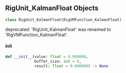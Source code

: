 ## RigUnit_KalmanFloat Objects

```python
class RigUnit_KalmanFloat(RigVMFunction_KalmanFloat)
```

deprecated: 'RigUnit_KalmanFloat' was renamed to 'RigVMFunction_KalmanFloat'.

<a id="unreal.RigUnit_KalmanFloat.__init__"></a>

#### __init__

```python
def __init__(value: float = 0.000000,
             buffer_size: int = 0,
             result: float = 0.000000) -> None
```

<a id="unreal.RigVMFunction_KalmanVector"></a>